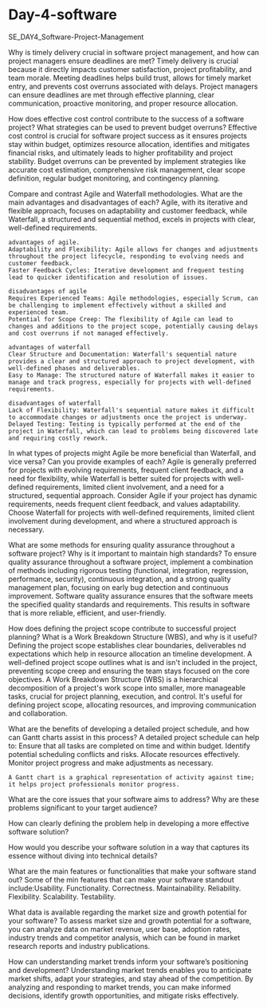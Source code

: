 # Day-4-software

SE_DAY4_Software-Project-Management

Why is timely delivery crucial in software project management, and how can project managers ensure deadlines are met?
    Timely delivery is crucial  because it directly impacts customer satisfaction, project profitability, and team morale. Meeting deadlines helps build trust, 
    allows for timely market entry, and prevents cost overruns associated with delays. 
    Project managers can ensure deadlines are met through effective planning, clear communication, proactive monitoring, and proper resource allocation.
    
    

How does effective cost control contribute to the success of a software project? What strategies can be used to prevent budget overruns?
    Effective cost control is crucial for software project success as it ensures projects stay within budget, optimizes resource allocation, identifies and mitigates 
    financial risks, and ultimately leads to higher profitability and project stability.
     Budget overruns can be prevented by implement strategies like accurate cost estimation, comprehensive risk management, clear scope definition, regular budget monitoring, and contingency planning. 
     


Compare and contrast Agile and Waterfall methodologies. What are the main advantages and disadvantages of each?
    Agile, with its iterative and flexible approach, focuses on adaptability and customer feedback, while Waterfall, a structured and sequential method, 
    excels in projects with clear, well-defined requirements. 

    advantages of agile.
    Adaptability and Flexibility: Agile allows for changes and adjustments throughout the project lifecycle, responding to evolving needs and customer feedback. 
    Faster Feedback Cycles: Iterative development and frequent testing lead to quicker identification and resolution of issues.
    
    disadvantages of agile
    Requires Experienced Teams: Agile methodologies, especially Scrum, can be challenging to implement effectively without a skilled and experienced team. 
    Potential for Scope Creep: The flexibility of Agile can lead to changes and additions to the project scope, potentially causing delays and cost overruns if not managed effectively. 

    advantages of waterfall
    Clear Structure and Documentation: Waterfall's sequential nature provides a clear and structured approach to project development, with well-defined phases and deliverables. 
    Easy to Manage: The structured nature of Waterfall makes it easier to manage and track progress, especially for projects with well-defined requirements.
    
    disadvantages of waterfall
    Lack of Flexibility: Waterfall's sequential nature makes it difficult to accommodate changes or adjustments once the project is underway. 
    Delayed Testing: Testing is typically performed at the end of the project in Waterfall, which can lead to problems being discovered late and requiring costly rework. 

    
In what types of projects might Agile be more beneficial than Waterfall, and vice versa? Can you provide examples of each?
    Agile is generally preferred for projects with evolving requirements, frequent client feedback, and a need for flexibility, while Waterfall is better suited for projects 
    with well-defined requirements, limited client involvement, and a need for a structured, sequential approach. 
    Consider Agile if your project has dynamic requirements, needs frequent client feedback, and values adaptability. Choose Waterfall for projects with well-defined requirements,
    limited client involvement during development, and where a structured approach is necessary.
    


What are some methods for ensuring quality assurance throughout a software project? Why is it important to maintain high standards?
    To ensure quality assurance throughout a software project, implement a combination of methods including rigorous testing (functional, integration, regression, performance, security),
    continuous integration, and a strong quality management plan, focusing on early bug detection and continuous improvement. 
     Software quality assurance ensures that the software meets the specified quality standards and requirements. This results in software that is more reliable, efficient, and user-friendly.


How does defining the project scope contribute to successful project planning? What is a Work Breakdown Structure (WBS), and why is it useful?
    Defining the project scope establishes clear boundaries, deliverables nd expectations which help in resource allocation an timeline development.
    A well-defined project scope outlines what is and isn't included in the project, preventing scope creep and ensuring the team stays focused on the core objectives.
    A Work Breakdown Structure (WBS) is a hierarchical decomposition of a project's work scope into smaller, more manageable tasks, crucial for project planning, execution, and control.
    It's useful for defining project scope, allocating resources, and improving communication and collaboration. 
    
    

What are the benefits of developing a detailed project schedule, and how can Gantt charts assist in this process?
    A detailed project schedule can help to:
    Ensure that all tasks are completed on time and within budget.
    Identify potential scheduling conflicts and risks.
    Allocate resources effectively.
    Monitor project progress and make adjustments as necessary.

    A Gantt chart is a graphical representation of activity against time; it helps project professionals monitor progress.
    
    


What are the core issues that your software aims to address? Why are these problems significant to your target audience?


How can clearly defining the problem help in developing a more effective software solution?


How would you describe your software solution in a way that captures its essence without diving into technical details?


What are the main features or functionalities that make your software stand out?
    Some of the min features that can make your software standout include:Usability.
    Functionality.
    Correctness.
    Maintainability.
    Reliability.
    Flexibility.
    Scalability.
    Testability.



What data is available regarding the market size and growth potential for your software?
    To assess market size and growth potential for a software, you can analyze data on market revenue, user base, adoption rates, industry trends
    and competitor analysis, which can be found in market research reports and industry publications. 
    


How can understanding market trends inform your software’s positioning and development?
    Understanding market trends enables you to anticipate market shifts, adapt your strategies, and stay ahead of the competition. By analyzing and responding
    to market trends, you can make informed decisions, identify growth opportunities, and mitigate risks effectively.


